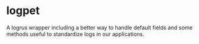 # logpet
A logrus wrapper including a better way to handle default fields and some methods useful to standardize logs in our applications.
